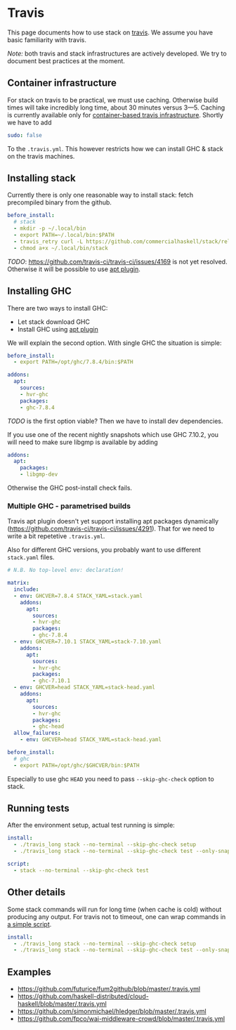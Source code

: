 # Travis

This page documents how to use stack on [travis](https://travis-ci.org/). We assume you have basic familiarity with travis. 

*Note:* both travis and stack infrastructures are actively developed. We try to document best practices at the moment.

## Container infrastructure

For stack on travis to be practical, we must use caching. Otherwise build times will take incredibly long time, about 30 minutes versus 3&mdash;5. Caching is currently available only for [container-based travis infrastructure](http://docs.travis-ci.com/user/workers/container-based-infrastructure/). Shortly we have to add

```yaml
sudo: false
```

To the `.travis.yml`. This however restricts how we can install GHC &amp; stack on the travis machines.

## Installing stack

Currently there is only one reasonable way to install stack: fetch precompiled binary from the github.

```yaml
before_install:
  # stack
  - mkdir -p ~/.local/bin
  - export PATH=~/.local/bin:$PATH
  - travis_retry curl -L https://github.com/commercialhaskell/stack/releases/download/v0.1.2.0/stack-0.1.2.0-x86_64-linux.gz | gunzip > ~/.local/bin/stack
  - chmod a+x ~/.local/bin/stack
```

*TODO*: https://github.com/travis-ci/travis-ci/issues/4169 is not yet resolved. Otherwise it will be possible to use [apt plugin](http://docs.travis-ci.com/user/apt/).

## Installing GHC

There are two ways to install GHC:
- Let stack download GHC
- Install GHC using [apt plugin](http://docs.travis-ci.com/user/apt/)

We will explain the second option. With single GHC the situation is simple:

```yaml
before_install:
  - export PATH=/opt/ghc/7.8.4/bin:$PATH

addons:
  apt:
    sources:
    - hvr-ghc
    packages:
    - ghc-7.8.4
```

*TODO* is the first option viable? Then we have to install dev dependencies.

If you use one of the recent nightly snapshots which use GHC 7.10.2, you will
need to make sure libgmp is available by adding

```yaml
addons:
  apt:
    packages:
    - libgmp-dev
```

Otherwise the GHC post-install check fails.


### Multiple GHC - parametrised builds

Travis apt plugin doesn't yet support installing apt packages dynamically (https://github.com/travis-ci/travis-ci/issues/4291). That for we need to write a bit repetetive `.travis.yml`.

Also for different GHC versions, you probably want to use different `stack.yaml` files.

```yaml
# N.B. No top-level env: declaration!

matrix:
  include:
  - env: GHCVER=7.8.4 STACK_YAML=stack.yaml
    addons:
      apt:
        sources:
        - hvr-ghc
        packages:
        - ghc-7.8.4
  - env: GHCVER=7.10.1 STACK_YAML=stack-7.10.yaml
    addons:
      apt:
        sources:
        - hvr-ghc
        packages:
        - ghc-7.10.1
  - env: GHCVER=head STACK_YAML=stack-head.yaml
    addons:
      apt:
        sources:
        - hvr-ghc
        packages:
        - ghc-head
  allow_failures:
    - env: GHCVER=head STACK_YAML=stack-head.yaml

before_install:
  # ghc
  - export PATH=/opt/ghc/$GHCVER/bin:$PATH
```

Especially to use ghc `HEAD` you need to pass `--skip-ghc-check` option to stack.

## Running tests

After the environment setup, actual test running is simple:

```yaml
install:
  - ./travis_long stack --no-terminal --skip-ghc-check setup
  - ./travis_long stack --no-terminal --skip-ghc-check test --only-snapshot

script:
  - stack --no-terminal --skip-ghc-check test
```

## Other details

Some stack commands will run for long time (when cache is cold) without producing any output. For travis not to timeout, one can wrap commands in [a simple script](https://github.com/futurice/fum2github/blob/master/travis_long).

```yaml
install:
  - ./travis_long stack --no-terminal --skip-ghc-check setup
  - ./travis_long stack --no-terminal --skip-ghc-check test --only-snapshot
```

## Examples

- https://github.com/futurice/fum2github/blob/master/.travis.yml
- https://github.com/haskell-distributed/cloud-haskell/blob/master/.travis.yml
- https://github.com/simonmichael/hledger/blob/master/.travis.yml
- https://github.com/fpco/wai-middleware-crowd/blob/master/.travis.yml